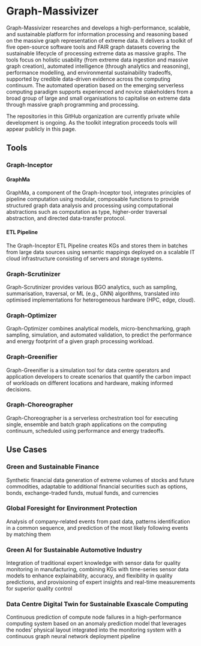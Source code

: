 # Graph-Massivizer

Graph-Massivizer researches and develops a high-performance, scalable, and sustainable platform for information processing and reasoning based on the massive graph representation of extreme data. It delivers a toolkit of five open-source software tools and FAIR graph datasets covering the sustainable lifecycle of processing extreme data as massive graphs. The tools focus on holistic usability (from extreme data ingestion and massive graph creation), automated intelligence (through analytics and reasoning), performance modelling, and environmental sustainability tradeoffs, supported by credible data-driven evidence across the computing continuum. The automated operation based on the emerging serverless computing paradigm supports experienced and novice stakeholders from a broad group of large and small organisations to capitalise on extreme data through massive graph programming and processing.

The repositories in this GitHub organization are currently private while development is ongoing. As the toolkit integration proceeds tools will appear publicly in this page.

## Tools

### Graph-Inceptor

#### GraphMa
GraphMa, a component of the Graph-Inceptor tool, integrates principles of pipeline computation using modular, composable functions to provide structured graph data analysis and processing using computational abstractions such as computation as type, higher-order traversal abstraction, and directed data-transfer protocol.

#### ETL Pipeline
The Graph-Inceptor ETL Pipeline creates KGs and stores them in batches from large data sources using semantic mappings deployed on a scalable IT cloud infrastructure consisting of servers and storage systems.

### Graph-Scrutinizer
Graph-Scrutinizer provides various BGO analytics, such as sampling, summarisation, traversal, or ML (e.g., GNN) algorithms, translated into optimised implementations for heterogeneous hardware (HPC, edge, cloud).

### Graph-Optimizer
Graph-Optimizer combines analytical models, micro-benchmarking, graph sampling, simulation, and automated validation, to predict the performance and energy footprint of a given graph processing workload.

### Graph-Greenifier
Graph-Greenifier is a simulation tool for data centre operators and application developers to create scenarios that quantify the carbon impact of workloads on different locations and hardware, making informed decisions.

### Graph-Choreographer
Graph-Choreographer is a serverless orchestration tool for executing single, ensemble and batch graph applications on the computing continuum, scheduled using performance and energy tradeoffs.

## Use Cases

### Green and Sustainable Finance
Synthetic financial data generation of extreme volumes of stocks and future commodities, adaptable to additional financial securities such as options, bonds, exchange-traded funds, mutual funds, and currencies

### Global Foresight for Environment Protection
Analysis of company-related events from past data, patterns identification in a common sequence, and prediction of the most likely following events by matching them

### Green AI for Sustainable Automotive Industry
Integration of traditional expert knowledge with sensor data for quality monitoring in manufacturing, combining KGs with time-series sensor data models to enhance explainability, accuracy, and flexibility in quality predictions, and provisioning of expert insights and real-time measurements for superior quality control

### Data Centre Digital Twin for Sustainable Exascale Computing
Continuous prediction of compute node failures in a high-performance computing system based on an anomaly prediction model that leverages the nodes’ physical layout integrated into the monitoring system with a continuous graph neural network deployment pipeline

<!--

**Here are some ideas to get you started:**

🙋‍♀️ A short introduction - what is your organization all about?
🌈 Contribution guidelines - how can the community get involved?
👩‍💻 Useful resources - where can the community find your docs? Is there anything else the community should know?
🍿 Fun facts - what does your team eat for breakfast?
🧙 Remember, you can do mighty things with the power of [Markdown](https://docs.github.com/github/writing-on-github/getting-started-with-writing-and-formatting-on-github/basic-writing-and-formatting-syntax)
-->
